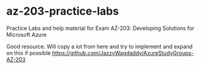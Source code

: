 # az-203-practice-labs
 Practice Labs and help material for Exam AZ-203: Developing Solutions for Microsoft Azure

 Good resource. Will copy a lot from here and try to implement and expand on this if possible
 https://github.com/JazzyWagdaddy/AzureStudyGroups-AZ-203
